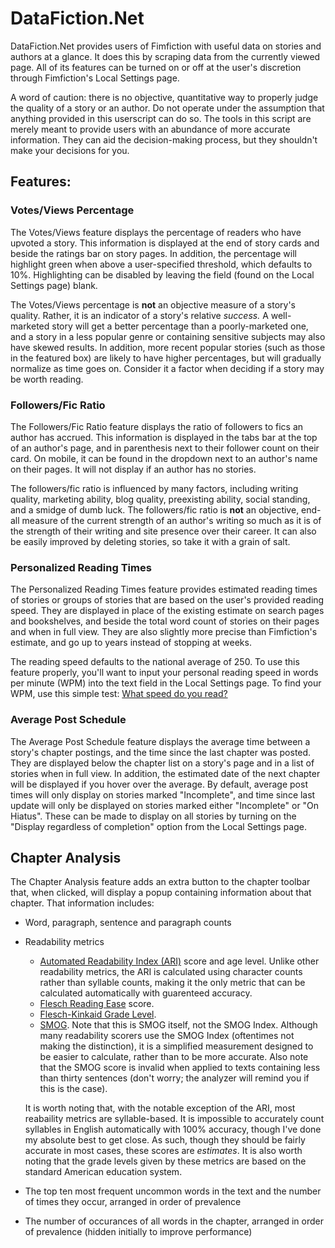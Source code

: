 # DataFiction.Net
DataFiction.Net provides users of Fimfiction with useful data on stories and authors at a glance. It does this by scraping data from the currently viewed page. All of its features can be turned on or off at the user's discretion through Fimfiction's Local Settings page.

A word of caution: there is no objective, quantitative way to properly judge the quality of a story or an author. Do not operate under the assumption that anything provided in this userscript can do so. The tools in this script are merely meant to provide users with an abundance of more accurate information. They can aid the decision-making process, but they shouldn't make your decisions for you.

## Features:
### Votes/Views Percentage
The Votes/Views feature displays the percentage of readers who have upvoted a story. This information is displayed at the end of story cards and beside the ratings bar on story pages. In addition, the percentage will highlight green when above a user-specified threshold, which defaults to 10%. Highlighting can be disabled by leaving the field (found on the Local Settings page) blank.

The Votes/Views percentage is **not** an objective measure of a story's quality. Rather, it is an indicator of a story's relative *success.* A well-marketed story will get a better percentage than a poorly-marketed one, and a story in a less popular genre or containing sensitive subjects may also have skewed results. In addition, more recent popular stories (such as those in the featured box) are likely to have higher percentages, but will gradually normalize as time goes on. Consider it a factor when deciding if a story may be worth reading.

### Followers/Fic Ratio
The Followers/Fic Ratio feature displays the ratio of followers to fics an author has accrued. This information is displayed in the tabs bar at the top of an author's page, and in parenthesis next to their follower count on their card. On mobile, it can be found in the dropdown next to an author's name on their pages. It will not display if an author has no stories.

The followers/fic ratio is influenced by many factors, including writing quality, marketing ability, blog quality, preexisting ability, social standing, and a smidge of dumb luck. The followers/fic ratio is **not** an objective, end-all measure of the current strength of an author's writing so much as it is of the strength of their writing and site presence over their career. It can also be easily improved by deleting stories, so take it with a grain of salt.

### Personalized Reading Times
The Personalized Reading Times feature provides estimated reading times of stories or groups of stories that are based on the user's provided reading speed. They are displayed in place of the existing estimate on search pages and bookshelves, and beside the total word count of stories on their pages and when in full view. They are also slightly more precise than Fimfiction's estimate, and go up to years instead of stopping at weeks. 

The reading speed defaults to the national average of 250. To use this feature properly, you'll want to input your personal reading speed in words per minute (WPM) into the text field in the Local Settings page. To find your WPM, use this simple test: [What speed do you read?](https://www.staples.com/sbd/cre/marketing/technology-research-centers/ereaders/speed-reader/iframe.html)

### Average Post Schedule
The Average Post Schedule feature displays the average time between a story's chapter postings, and the time since the last chapter was posted. They are displayed below the chapter list on a story's page and in a list of stories when in full view. In addition, the estimated date of the next chapter will be displayed if you hover over the average. By default, average post times will only display on stories marked "Incomplete", and time since last update will only be displayed on stories marked either "Incomplete" or "On Hiatus". These can be made to display on all stories by turning on the "Display regardless of completion" option from the Local Settings page.

## Chapter Analysis
The Chapter Analysis feature adds an extra button to the chapter toolbar that, when clicked, will display a popup containing information about that chapter. That information includes:
- Word, paragraph, sentence and paragraph counts
- Readability metrics
  - [Automated Readability Index (ARI)](https://en.wikipedia.org/wiki/Automated_readability_index) score and age level. Unlike other readability metrics, the ARI is calculated using character counts rather than syllable counts, making it the only metric that can be calculated automatically with guarenteed accuracy.
  - [Flesch Reading Ease](https://en.wikipedia.org/wiki/Flesch%E2%80%93Kincaid_readability_tests#Flesch_reading_ease) score.
  - [Flesch-Kinkaid Grade Level](https://en.wikipedia.org/wiki/Flesch%E2%80%93Kincaid_readability_tests#Flesch%E2%80%93Kincaid_grade_level).
  - [SMOG](https://en.wikipedia.org/wiki/SMOG). Note that this is SMOG itself, not the SMOG Index. Although many readability scorers use the SMOG Index (oftentimes not making the distinction), it is a simplified measurement designed to be easier to calculate, rather than to be more accurate. Also note that the SMOG score is invalid when applied to texts containing less than thirty sentences (don't worry; the analyzer will remind you if this is the case).
  
  It is worth noting that, with the notable exception of the ARI, most reabaility metrics are syllable-based. It is impossible to accurately count syllables in English automatically with 100% accuracy, though I've done my absolute best to get close. As such, though they should be fairly accurate in most cases, these scores are *estimates*.
  It is also worth noting that the grade levels given by these metrics are based on the standard American education system.
- The top ten most frequent uncommon words in the text and the number of times they occur, arranged in order of prevalence
- The number of occurances of all words in the chapter, arranged in order of prevalence (hidden initially to improve performance)
